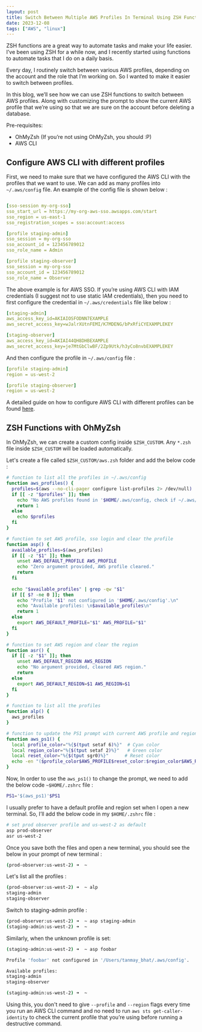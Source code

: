 ```yaml
---
layout: post
title: Switch Between Multiple AWS Profiles In Terminal Using ZSH Functions
date: 2023-12-08
tags: ["AWS", "linux"]
---
```


ZSH functions are a great way to automate tasks and make your life easier. I’ve been using ZSH for a while now, and I recently started using functions to automate tasks that I do on a daily basis.

Every day, I routinely switch between various AWS profiles, depending on the account and the role that I’m working on. So I wanted to make it easier to switch between profiles.

In this blog, we’ll see how we can use ZSH functions to switch between AWS profiles. Along with customizing the prompt to show the current AWS profile that we’re using so that we are sure on the account before deleting a database.

Pre-requisites:
- OhMyZsh (If you’re not using OhMyZsh, you should :P)
- AWS CLI

## Configure AWS CLI with different profiles

First, we need to make sure that we have configured the AWS CLI with the profiles that we want to use. We can add as many profiles into `~/.aws/config` file. An example of the config file is shown below : 

```yaml

[sso-session my-org-sso]
sso_start_url = https://my-org-aws-sso.awsapps.com/start
sso_region = us-east-1
sso_registration_scopes = sso:account:access

[profile staging-admin]
sso_session = my-org-sso
sso_account_id = 123456789012
sso_role_name = Admin

[profile staging-observer]
sso_session = my-org-sso
sso_account_id = 123456789012
sso_role_name = Observer
```
The above example is for AWS SSO. If you’re using AWS CLI with IAM credentials (I suggest not to use static IAM credentials), then you need to first configure the credential in `~/.aws/credentials` file like below : 

```yaml
[staging-admin]
aws_access_key_id=AKIAIOSFODNN7EXAMPLE
aws_secret_access_key=wJalrXUtnFEMI/K7MDENG/bPxRfiCYEXAMPLEKEY

[staging-observer]
aws_access_key_id=AKIAI44QH8DHBEXAMPLE
aws_secret_access_key=je7MtGbClwBF/2Zp9Utk/h3yCo8nvbEXAMPLEKEY
```

And then configure the profile in `~/.aws/config` file : 

```yaml
[profile staging-admin]
region = us-west-2

[profile staging-observer]
region = us-west-2
```

A detailed guide on how to configure AWS CLI with different profiles can be found [here](https://docs.aws.amazon.com/cli/latest/userguide/cli-configure-profiles.html).

## ZSH Functions with OhMyZsh

In OhMyZsh, we can create a custom config inside `$ZSH_CUSTOM`. Any `*.zsh` file inside `$ZSH_CUSTOM` will be loaded automatically.

Let's create a file called `$ZSH_CUSTOM/aws.zsh` folder and add the below code : 

```bash
# function to list all the profiles in ~/.aws/config
function aws_profiles() {
  profiles=$(aws --no-cli-pager configure list-profiles 2> /dev/null)
  if [[ -z "$profiles" ]]; then
    echo "No AWS profiles found in '$HOME/.aws/config, check if ~/.aws/config exists and properly configured.'"
    return 1
  else
    echo $profiles
  fi
}

# function to set AWS profile, sso login and clear the profile
function asp() {
  available_profiles=$(aws_profiles)
  if [[ -z "$1" ]]; then
    unset AWS_DEFAULT_PROFILE AWS_PROFILE
    echo "Zero argument provided, AWS profile cleared."
    return
  fi
  
  echo "$available_profiles" | grep -qw "$1"
  if [[ $? -ne 0 ]]; then
    echo "Profile '$1' not configured in '$HOME/.aws/config'.\n"
    echo "Available profiles: \n$available_profiles\n"
    return 1
  else
    export AWS_DEFAULT_PROFILE="$1" AWS_PROFILE="$1"
  fi
}

# function to set AWS region and clear the region
function asr() {
  if [[ -z "$1" ]]; then
    unset AWS_DEFAULT_REGION AWS_REGION
    echo "No argument provided, cleared AWS region."
    return
  else
    export AWS_DEFAULT_REGION=$1 AWS_REGION=$1
  fi
}

# function to list all the profiles
function alp() {
  aws_profiles
}

# function to update the PS1 prompt with current AWS profile and region
function aws_ps1() {
  local profile_color="%{$(tput setaf 6)%}"  # Cyan color
  local region_color="%{$(tput setaf 2)%}"   # Green color
  local reset_color="%{$(tput sgr0)%}"      # Reset color
  echo -en "($profile_color$AWS_PROFILE$reset_color:$region_color$AWS_REGION$reset_color)"
}
```

Now, In order to use the `aws_ps1()` to change the prompt, we need to add the below code `~$HOME/.zshrc` file : 

```bash
PS1='$(aws_ps1)'$PS1
```

I usually prefer to have a default profile and region set when I open a new terminal. So, I’ll add the below code in my `$HOME/.zshrc` file : 

```bash
# set prod observer profile and us-west-2 as default
asp prod-observer
asr us-west-2
```

Once you save both the files and open a new terminal, you should see the below in your prompt of new terminal : 

```bash
(prod-observer:us-west-2) ➜  ~
```

Let's list all the profiles : 
    
```bash
(prod-observer:us-west-2) ➜  ~ alp
staging-admin
staging-observer
```

Switch to staging-admin profile : 

```bash
(prod-observer:us-west-2) ➜  ~ asp staging-admin
(staging-admin:us-west-2) ➜  ~
```
Similarly, when the unknown profile is set: 


```bash
(staging-admin:us-west-2) ➜  ~ asp foobar

Profile 'foobar' not configured in '/Users/tanmay_bhat/.aws/config'.

Available profiles:
staging-admin
staging-observer

(staging-admin:us-west-2) ➜  ~
```

Using this, you don't need to give `--profile` and `--region` flags every time you run an AWS CLI command and no need to run `aws sts get-caller-identity` to check the current profile that you’re using before running a destructive command.